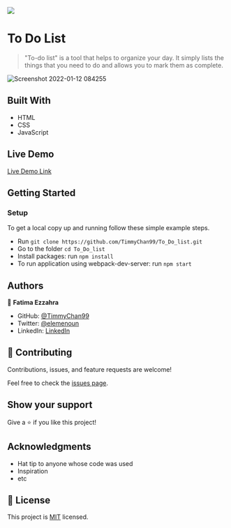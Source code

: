 ![](https://img.shields.io/badge/Microverse-blueviolet)

# To Do List

> "To-do list" is a tool that helps to organize your day. It simply lists the things that you need to do and allows you to mark them as complete.

![Screenshot 2022-01-12 084255](https://user-images.githubusercontent.com/92228303/149084748-b64d723c-2910-407b-a920-cc36dc9eab0b.png)


## Built With

- HTML
- CSS
- JavaScript

## Live Demo

[Live Demo Link](https://timmychan99.github.io/To_Do_list/)


## Getting Started

### Setup
To get a local copy up and running follow these simple example steps.

- Run `git clone https://github.com/TimmyChan99/To_Do_list.git`
- Go to the folder `cd To_Do_list`
- Install packages: run `npm install`
- To run application using webpack-dev-server: run `npm start`


## Authors

👤 **Fatima Ezzahra**

- GitHub: [@TimmyChan99](https://github.com/TimmyChan99)
- Twitter: [@elemenoun](https://twitter.com/elemenoun)
- LinkedIn: [LinkedIn](https://www.linkedin.com/in/fatima-ezzahra-elemenoun-020841225/)


## 🤝 Contributing

Contributions, issues, and feature requests are welcome!

Feel free to check the [issues page](../../issues/).

## Show your support

Give a ⭐️ if you like this project!

## Acknowledgments

- Hat tip to anyone whose code was used
- Inspiration
- etc

## 📝 License

This project is [MIT](./MIT.md) licensed.
